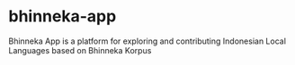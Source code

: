 # bhinneka-app
Bhinneka App is a platform for exploring and contributing Indonesian Local Languages based on Bhinneka Korpus 
